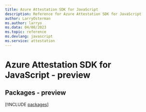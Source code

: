 ```yaml
---
title: Azure Attestation SDK for JavaScript
description: Reference for Azure Attestation SDK for JavaScript
author: LarryOsterman
ms.author: larryo
ms.data: 04/08/2023
ms.topic: reference
ms.devlang: javascript
ms.service: attestation
---
```

# Azure Attestation SDK for JavaScript - preview
## Packages - preview
[!INCLUDE [packages](attestation-index.md)]